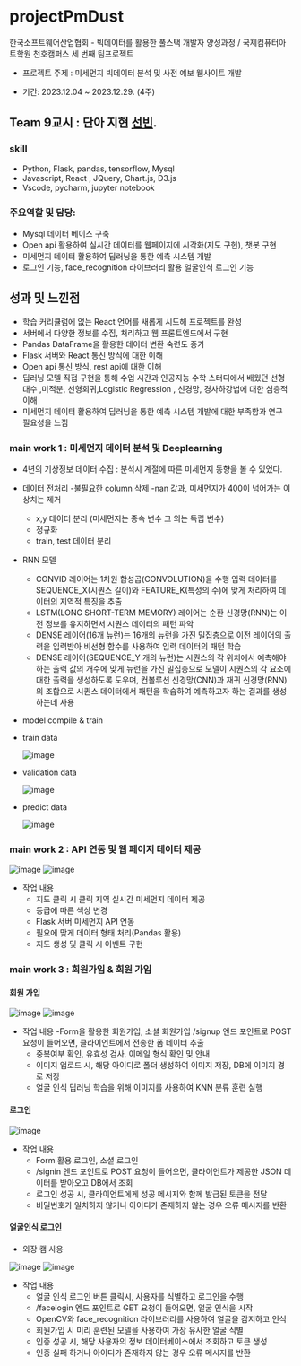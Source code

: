 # projectPmDust
한국소프트웨어산업협회 -  빅데이터를 활용한 풀스택 개발자 양성과정 / 국제컴퓨터아트학원 천호캠퍼스 세 번째 팀프로젝트

- 프로젝트 주제 : 미세먼지 빅데이터 분석 및 사전 예보 웹사이트 개발 

- 기간: 2023.12.04 ~ 2023.12.29. (4주)

## Team 9교시 : 단아 지현 [선빈](https://github.com/bin2da97).

### skill
- Python, Flask, pandas, tensorflow, Mysql
- Javascript, React , JQuery, Chart.js, D3.js
- Vscode, pycharm, jupyter notebook


### 주요역할 및 담당: 
- Mysql 데이터 베이스 구축
- Open api 활용하여 실시간 데이터를 웹페이지에 시각화(지도 구현), 챗봇 구현
- 미세먼지 데이터 활용하여 딥러닝을 통한 예측 시스템 개발
- 로그인 기능, face_recognition 라이브러리 활용 얼굴인식 로그인 기능

## 성과 및 느낀점
- 학습 커리큘럼에 없는 React 언어를 새롭게 시도해 프로젝트를 완성
- 서버에서 다양한 정보를 수집, 처리하고 웹 프론트엔드에서 구현 
- Pandas DataFrame을 활용한 데이터 변환 숙련도 증가
- Flask 서버와 React 통신 방식에 대한 이해
- Open api 통신 방식, rest api에 대한 이해
- 딥러닝 모델 직접 구현을 통해 수업 시간과 인공지능 수학 스터디에서 배웠던 선형대수 ,미적분, 선형회귀,Logistic Regression , 신경망, 경사하강법에  대한  심층적 이해
- 미세먼지 데이터 활용하여 딥러닝을 통한 예측 시스템 개발에 대한 부족함과 연구 필요성을 느낌


### main work 1 : 미세먼지 데이터 분석 및 Deeplearning
  - 4년의 기상정보 데이터 수집 : 분석시 계절에 따른 미세먼지 동향을 볼 수 있었다.
  - 데이터 전처리
    -불필요한 column 삭제
    -nan 값과, 미세먼지가 400이 넘어가는 이상치는 제거
    - x,y 데이터 분리 (미세먼지는 종속 변수 그 외는 독립 변수)
    - 정규화
    - train, test 데이터 분리
  - RNN 모델
    - CONVID 레이어는 1차원 합성곱(CONVOLUTION)을 수행 입력 데이터를 SEQUENCE_X(시퀀스 길이)와 FEATURE_K(특성의 수)에 맞게 처리하여 데이터의 지역적 특징을 추출
    - LSTM(LONG SHORT-TERM MEMORY) 레이어는 순환 신경망(RNN)는 이전 정보를 유지하면서 시퀀스 데이터의 패턴 파악
    - DENSE 레이어(16개 뉴런)는 16개의 뉴런을 가진 밀집층으로 이전 레이어의 출력을 입력받아 비선형 함수를 사용하여 입력 데이터의 패턴 학습
    - DENSE 레이어(SEQUENCE_Y 개의 뉴런)는 시퀀스의 각 위치에서 예측해야 하는 출력 값의 개수에 맞게 뉴런을 가진 밀집층으로 모델이 시퀀스의 각 요소에 대한 출력을 생성하도록 도우며, 컨볼루션 신경망(CNN)과 재귀 신경망(RNN)의 조합으로 시퀀스 데이터에서 패턴을 학습하여 예측하고자 하는 결과를 생성하는데 사용
  - model compile & train
  - train data

    ![image](https://github.com/bin2da97/projectPmDust/assets/117819102/60a83609-d164-4077-972c-ae60d3ddbb65)

  - validation data

    ![image](https://github.com/bin2da97/projectPmDust/assets/117819102/6a7c1a7c-5028-46cb-aa87-69fa91b15cd4)

  - predict data

    ![image](https://github.com/bin2da97/projectPmDust/assets/117819102/2922cd05-a798-4c47-b709-b16956ae4e97)


### main work 2 : API 연동 및 웹 페이지 데이터 제공
![image](https://github.com/bin2da97/projectPmDust/assets/117819102/73db4c98-da30-4ea6-a1e9-efc5e545e67d)
![image](https://github.com/bin2da97/projectPmDust/assets/117819102/981ec9ed-bac5-4f4f-8022-baf4c3633a54)

- 작업 내용
  - 지도 클릭 시 클릭 지역 실시간 미세먼지 데이터 제공
  - 등급에 따른 색상 변경
  - Flask 서버 미세먼지 API 연동
  - 필요에 맞게 데이터 형태 처리(Pandas 활용)
  - 지도 생성 및 클릭 시 이벤트 구현

 
### main work 3 : 회원가입 & 회원 가입

#### 회원 가입
![image](https://github.com/bin2da97/projectPmDust/assets/117819102/fe80c47d-ee82-4d67-b10e-585658c5221e)
![image](https://github.com/bin2da97/projectPmDust/assets/117819102/879c5620-e35c-46a3-a692-e0bfd94a10c1)

- 작업 내용
  -Form을 활용한 회원가입, 소셜 회원가입
    /signup 엔드 포인트로 POST 요청이 들어오면, 클라이언트에서 전송한 폼 데이터 추출
  - 중복여부 확인, 유효성 검사, 이메일 형식 확인 및 안내
  - 이미지 업로드 시, 해당 아이디로 폴더 생성하여 이미지 저장, DB에 이미지 경로 저장
  - 얼굴 인식 딥러닝 학습을 위해 이미지를 사용하여 KNN 분류 훈련 실행

 #### 로그인
 ![image](https://github.com/bin2da97/projectPmDust/assets/117819102/f73f06e6-a12b-459e-a435-08e7dcc6b2dd)

- 작업 내용
  - Form 활용 로그인, 소셜 로그인 
  - /signin 엔드 포인트로 POST 요청이 들어오면, 클라이언트가 제공한 JSON 데이터를 받아오고 DB에서 조회
  - 로그인 성공 시, 클라이언트에게 성공 메시지와 함께 발급된 토큰을 전달
  - 비밀번호가 일치하지 않거나 아이디가 존재하지 않는 경우 오류 메시지를 반환

#### 얼굴인식 로그인
  - 외장 캠 사용
    
  ![image](https://github.com/bin2da97/projectPmDust/assets/117819102/390f3c3b-1259-4df7-93ef-087a0565733a)
  ![image](https://github.com/bin2da97/projectPmDust/assets/117819102/4e84eda4-e3de-4790-a031-6d7e117daeb9)

- 작업 내용  
  - 얼굴 인식 로그인 버튼 클릭시,  사용자를 식별하고 로그인을 수행 
  - /facelogin 엔드 포인트로 GET 요청이 들어오면, 얼굴 인식을 시작
  - OpenCV와 face_recognition 라이브러리를 사용하여 얼굴을 감지하고 인식
  - 회원가입 시 미리 훈련된 모델을 사용하여 가장 유사한 얼굴 식별
  - 인증 성공 시, 해당 사용자의 정보 데이터베이스에서 조회하고 토큰 생성
  - 인증 실패 하거나 아이디가 존재하지 않는 경우 오류 메시지를 반환




